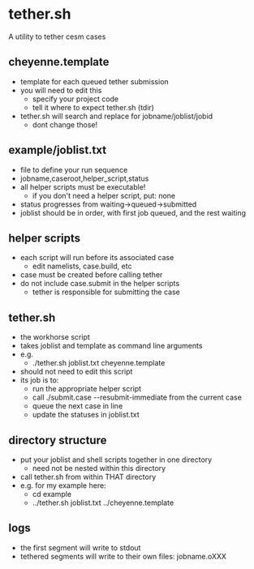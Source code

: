 # tether.sh 

A utility to tether cesm cases


## cheyenne.template
 - template for each queued tether submission
 - you will need to edit this
   - specify your project code
   - tell it where to expect tether.sh (tdir)
 - tether.sh will search and replace for jobname/joblist/jobid
   - dont change those!
 
## example/joblist.txt
 - file to define your run sequence
 - jobname,caseroot,helper_script,status
 - all helper scripts must be executable!
   - if you don't need a helper script, put: none
 - status progresses from waiting->queued->submitted
 - joblist should be in order, with first job queued, and the rest waiting

## helper scripts
 - each script will run before its associated case
   - edit namelists, case.build, etc
 - case must be created before calling tether
 - do not include case.submit in the helper scripts
   - tether is responsible for submitting the case

## tether.sh
 - the workhorse script
 - takes joblist and template as command line arguments
 - e.g. 
   - ./tether.sh joblist.txt cheyenne.template
 - should not need to edit this script
 - its job is to:
   - run the appropriate helper script
   - call ./submit.case --resubmit-immediate from the current case
   - queue the next case in line
   - update the statuses in joblist.txt

## directory structure
 - put your joblist and shell scripts together in one directory 
   - need not be nested within this directory
 - call tether.sh from within THAT directory
 - e.g. for my example here:
   - cd example
   - ../tether.sh joblist.txt ../cheyenne.template

## logs
 - the first segment will write to stdout
 - tethered segments will write to their own files: jobname.oXXX


